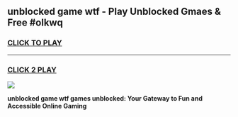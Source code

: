 
## unblocked game wtf - Play Unblocked Gmaes & Free #olkwq
<h3>
<a href="https://premium.freeplayer.one?title=unblocked_game_wtf&ref=03M">CLICK TO PLAY</a></h3>
<hr>

<h3>
<a href="https://premium.freeplayer.one?title=unblocked_game_wtf&ref=03M">CLICK 2 PLAY</a>
  
</h3>

<a href="https://premium.freeplayer.one?title=unblocked_game_wtf&ref=03M"><img src="https://clearcache.store/games.png"></a>


**unblocked game wtf games unblocked: Your Gateway to Fun and Accessible Online Gaming**
